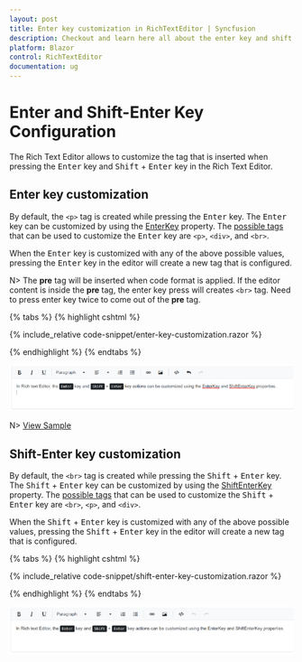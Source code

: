 ```yaml
---
layout: post
title: Enter key customization in RichTextEditor | Syncfusion
description: Checkout and learn here all about the enter key and shift + enter key customization feature in RichTextEditor and more.
platform: Blazor
control: RichTextEditor
documentation: ug
---
```


# Enter and Shift-Enter Key Configuration

The Rich Text Editor allows to customize the tag that is inserted when pressing the <kbd>Enter</kbd> key and <kbd>Shift</kbd> + <kbd>Enter</kbd> key in the Rich Text Editor.

## Enter key customization

By default, the `<p>` tag is created while pressing the <kbd>Enter</kbd> key. The <kbd>Enter</kbd> key can be customized by using the [EnterKey](https://help.syncfusion.com/cr/blazor/Syncfusion.Blazor.RichTextEditor.SfRichTextEditor.html#Syncfusion_Blazor_RichTextEditor_SfRichTextEditor_EnterKey) property. The [possible tags](https://help.syncfusion.com/cr/blazor/Syncfusion.Blazor.RichTextEditor.EnterKeyTag.html) that can be used to customize the <kbd>Enter</kbd> key are `<p>`, `<div>`, and `<br>`.

When the <kbd>Enter</kbd> key is customized with any of the above possible values, pressing the <kbd>Enter</kbd> key in the editor will create a new tag that is configured.

N> The **pre** tag will be inserted when code format is applied. If the editor content is inside the **pre** tag, the enter key press will creates `<br>` tag. Need to press enter key twice to come out of the **pre** tag.

{% tabs %}
{% highlight cshtml %}

{% include_relative code-snippet/enter-key-customization.razor %}

{% endhighlight %}
{% endtabs %}

![Blazor RichTextEditor enter key confuguration](./images/blazor-richtexteditor-enter-key.png)
<!-- {% previewsample "https://blazorplayground.syncfusion.com/embed/BNVgZwsAWdnLbNvy?appbar=false&editor=false&result=true&errorlist=false&theme=bootstrap5" %} -->

N> [View Sample](https://blazor.syncfusion.com/demos/rich-text-editor/enterkeyconfiguration)

## Shift-Enter key customization

By default, the `<br>` tag is created while pressing the <kbd>Shift</kbd> + <kbd>Enter</kbd> key. The <kbd>Shift</kbd> + <kbd>Enter</kbd> key can be customized by using the [ShiftEnterKey](https://help.syncfusion.com/cr/blazor/Syncfusion.Blazor.RichTextEditor.SfRichTextEditor.html#Syncfusion_Blazor_RichTextEditor_SfRichTextEditor_ShiftEnterKey) property. The [possible tags](https://help.syncfusion.com/cr/blazor/Syncfusion.Blazor.RichTextEditor.ShiftEnterKeyTag.html) that can be used to customize the <kbd>Shift</kbd> + <kbd>Enter</kbd> key are `<br>`, `<p>`, and `<div>`.

When the <kbd>Shift</kbd> + <kbd>Enter</kbd> key is customized with any of the above possible values, pressing the <kbd>Shift</kbd> + <kbd>Enter</kbd> key in the editor will create a new tag that is configured.

{% tabs %}
{% highlight cshtml %}

{% include_relative code-snippet/shift-enter-key-customization.razor %}

{% endhighlight %}
{% endtabs %}

![Blazor RichTextEditor shift + enter key confuguration](./images/blazor-richtexteditor-shift-enter-key.png)
<!-- {% previewsample "https://blazorplayground.syncfusion.com/embed/LZLUDmiqMdmAnNTS?appbar=false&editor=false&result=true&errorlist=false&theme=bootstrap5" %} -->
